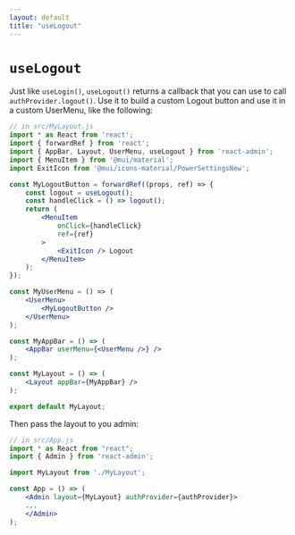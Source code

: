 ```yaml
---
layout: default
title: "useLogout"
---
```


# `useLogout`

Just like `useLogin()`, `useLogout()` returns a callback that you can use to call `authProvider.logout()`. Use it to build a custom Logout button and use it in a custom UserMenu, like the following: 

```jsx
// in src/MyLayout.js
import * as React from 'react';
import { forwardRef } from 'react';
import { AppBar, Layout, UserMenu, useLogout } from 'react-admin';
import { MenuItem } from '@mui/material';
import ExitIcon from '@mui/icons-material/PowerSettingsNew';

const MyLogoutButton = forwardRef((props, ref) => {
    const logout = useLogout();
    const handleClick = () => logout();
    return (
        <MenuItem
            onClick={handleClick}
            ref={ref}
        >
            <ExitIcon /> Logout
        </MenuItem>
    );
});

const MyUserMenu = () => (
    <UserMenu>
        <MyLogoutButton />
    </UserMenu>
);

const MyAppBar = () => (
    <AppBar userMenu={<UserMenu />} />
);

const MyLayout = () => (
    <Layout appBar={MyAppBar} />
);

export default MyLayout;
```

Then pass the layout to you admin:

```jsx
// in src/App.js
import * as React from "react";
import { Admin } from 'react-admin';

import MyLayout from './MyLayout';

const App = () => (
    <Admin layout={MyLayout} authProvider={authProvider}>
    ...
    </Admin>
);
```
